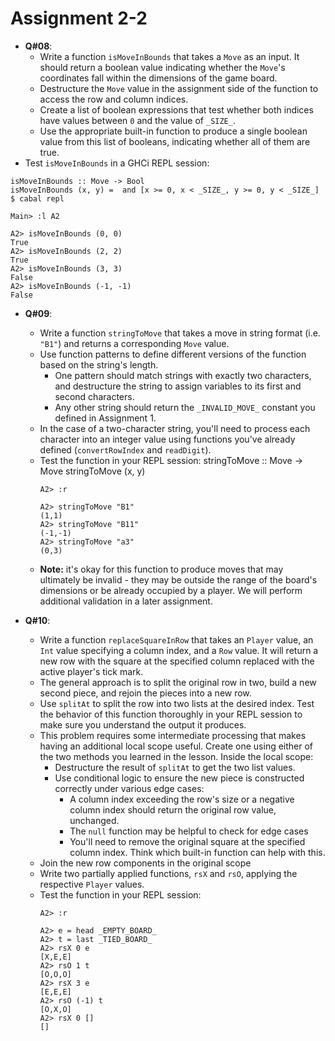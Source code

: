# **Assignment 2-2**

* **Q#08**:
  * Write a function `isMoveInBounds` that takes a `Move` as an input. It should return a boolean value indicating whether the `Move`'s coordinates fall within the dimensions of the game board.
  * Destructure the `Move` value in the assignment side of the function to access the row and column indices.
  * Create a list of boolean expressions that test whether both indices have values between `0` and the value of `_SIZE_`.
  * Use the appropriate built-in function to produce a single boolean value from this list of booleans, indicating whether all of them are true.
 * Test `isMoveInBounds` in a GHCi REPL session:
  ```shell
isMoveInBounds :: Move -> Bool
isMoveInBounds (x, y) =  and [x >= 0, x < _SIZE_, y >= 0, y < _SIZE_]
  $ cabal repl

  Main> :l A2

  A2> isMoveInBounds (0, 0)
  True
  A2> isMoveInBounds (2, 2)
  True
  A2> isMoveInBounds (3, 3)
  False
  A2> isMoveInBounds (-1, -1)
  False
  ```

* **Q#09**:
  * Write a function `stringToMove` that takes a move in string format (i.e. `"B1"`) and returns a corresponding `Move` value.
  * Use function patterns to define different versions of the function based on the string's length.
    * One pattern should match strings with exactly two characters, and destructure the string to assign variables to its first and second characters.
    * Any other string should return the `_INVALID_MOVE_` constant you defined in Assignment 1.
  * In the case of a two-character string, you'll need to process each character into an integer value using functions you've already defined (`convertRowIndex` and `readDigit`).
  * Test the function in your REPL session:
  stringToMove :: Move -> Move
  stringToMove (x, y) 
    ```shell
    A2> :r

    A2> stringToMove "B1"
    (1,1)
    A2> stringToMove "B11"
    (-1,-1)
    A2> stringToMove "a3"
    (0,3)
    ```
  * **Note:** it's okay for this function to produce moves that may ultimately be invalid - they may be outside the range of the board's dimensions or be already occupied by a player. We will perform additional validation in a later assignment.

* **Q#10**:
  * Write a function `replaceSquareInRow` that takes an `Player` value, an `Int` value specifying a column index, and a `Row` value. It will return a new row with the square at the specified column replaced with the active player's tick mark.
  * The general approach is to split the original row in two, build a new second piece, and rejoin the pieces into a new row.
  * Use `splitAt` to split the row into two lists at the desired index. Test the behavior of this function thoroughly in your REPL session to make sure you understand the output it produces.
  * This problem requires some intermediate processing that makes having an additional local scope useful. Create one using either of the two methods you learned in the lesson. Inside the local scope:
    * Destructure the result of `splitAt` to get the two list values.
    * Use conditional logic to ensure the new piece is constructed correctly under various edge cases:
      * A column index exceeding the row's size or a negative column index should return the original row value, unchanged.
      * The `null` function may be helpful to check for edge cases
      * You'll need to remove the original square at the specified column index. Think which built-in function can help with this.
  * Join the new row components in the original scope
  * Write two partially applied functions, `rsX` and `rsO`, applying the respective `Player` values.
  * Test the function in your REPL session:
    ```shell
    A2> :r

    A2> e = head _EMPTY_BOARD_
    A2> t = last _TIED_BOARD_
    A2> rsX 0 e
    [X,E,E]
    A2> rsO 1 t
    [O,O,O]
    A2> rsX 3 e
    [E,E,E]
    A2> rsO (-1) t
    [O,X,O]
    A2> rsX 0 []
    []
    ```
